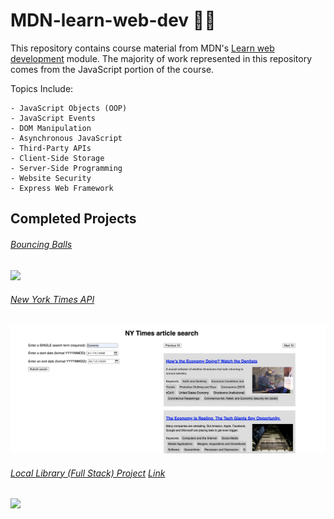 # MDN-learn-web-dev 👨‍💻

This repository contains course material from MDN's [Learn web development](https://developer.mozilla.org/en-US/docs/Learn) module. The majority of work represented in this repository comes from the JavaScript portion of the course.

Topics Include:

```
- JavaScript Objects (OOP)
- JavaScript Events
- DOM Manipulation
- Asynchronous JavaScript
- Third-Party APIs
- Client-Side Storage
- Server-Side Programming
- Website Security
- Express Web Framework
```

## Completed Projects

###### [Bouncing Balls](https://github.com/daniel-covelli/MDN-learn-web-dev/tree/master/js-objects/bounding-balls)

<img src="https://i.gyazo.com/9ee25c3d8ef0040ab72341b80d477c07.gif" width="900"/>

###### [New York Times API](https://github.com/daniel-covelli/MDN-learn-web-dev/tree/master/APIs/third-party)

<img src="APIs/third-party-APIs/nytimes-api.png" width="900"/>

###### [Local Library (Full Stack) Project](https://github.com/daniel-covelli/MDN-learn-web-dev/tree/master/local-library-project) [Link](https://local-library-mozilla.herokuapp.com/catalog)

<img src="https://i.gyazo.com/8d93d25f3f772246eb05eaadfd53078a.gif" width="900"/>
